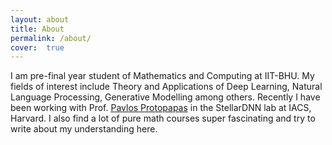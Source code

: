 ```yaml
---
layout: about
title: About
permalink: /about/
cover:  true
---
```


I am pre-final year student of Mathematics and Computing at IIT-BHU. My fields of interest include Theory and Applications of Deep Learning, Natural Language Processing, Generative Modelling among others. Recently I have been working with Prof. <a href = "https://iacs.seas.harvard.edu/people/pavlos-protopapas">Pavlos Protopapas</a> in the StellarDNN lab at IACS, Harvard.  I also find a lot of pure math courses super fascinating and try to write about my understanding here. 

